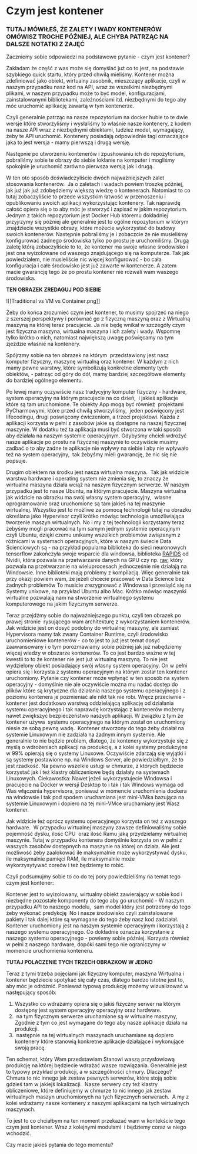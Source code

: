 # Czym jest kontener

### TUTAJ MÓWIŁEŚ, ŻE ZALETY I WADY KONTENERÓW OMÓWISZ TROCHE PÓŹNIEJ, ALE CHYBA PATRZĄC NA DALSZE NOTATKI Z ZAJĘĆ 

Zaczniemy sobie odpowiedzi na podstawowe pytanie - czym jest kontener?

Zakładam że część z was może się domyślać już co to jest, na podstawie szybkiego quick startu, który przed chwilą mieliśmy. Kontener można zdefiniować jako obiekt, wirtualny zasobnik, mieszczący aplikacje, czyli w naszym przypadku nasz kod na API, wraz ze wszelkimi niezbędnymi plikami, w naszym przypadku może to być model, konfiguracjami, zainstalowanymi bibliotekami, zależnościami itd. niezbędnymi do tego aby móc uruchomić aplikację zawartą w tym kontenerze.

Czyli generalnie patrząc na nasze repozytorium na docker hubie to te dwie wersje które stworzyliśmy i wysłaliśmy to właśnie nasze kontenery, z kodem na nasze API wraz z niezbędnymi obiektami, tudzież model, wymagający, żeby te API uruchomić. Kontenery posiadają odpowiednie tagi oznaczające jaka to jest wersja - mamy pierwszą i drugą wersję. 

Następnie po utworzeniu kontenerów i zpushowaniu ich do repozytorium, pobraliśmy sobie te obrazy do siebie loklanie na komputer i mogliśmy spokojnie je uruchomić zarówno pierwsza wersją jak i drugą.

W ten oto sposób doświadczyliście dwóch najważniejszych zalet stosowania kontenerów.  Ja o zaletach i wadach powiem troszkę później, jak już jak już zdobędziemy większą wiedzę o kontenerach. Natomiast to co tutaj zobaczyliście to przede wszystkim łatwość w przenoszeniu i opublikowaniu swoich aplikacji wykorzystując kontenery. Tak naprawdę całość opiera się o to aby móc je stworzyć i zapisać w jakim repozytorium.  Jednym z takich repozytorium jest Docker Hub któremu dokładniej przyjrzymy się później ale generalnie jest to ogólne repozytorium w którym znajdziecie wszystkie obrazy, które możecie wykorzystać do budowy swoich kontenerów. Następnie pobraliśmy je i zobaczcie że nie musieliśmy konfigurować żadnego środowiska tylko po prostu je uruchomiliśmy. Drugą zaletę którą zobaczyliście to to, że kontener ma swoje własne środowisko i jest ona wyizolowane od waszego znajdującego się na komputerze. Tak jak powiedziałem, nie musieliście nic więcej konfigurować - bo cała konfiguracja i całe środowisko jest już zawarte w kontenerze. A zatem macie gwarancję tego że po prostu kontener nie rozwali wam waszego środowiska. 
  
**TEN OBRAZEK ZREDAGUJ POD SIEBIE**

![[Traditional vs VM vs Container.png]]  

Żeby do końca zrozumieć czym jest kontener, to musimy spojrzeć na niego z szerszej perspektywy i porównać go z fizyczną maszyną oraz z Wirtualną maszyną na której teraz pracujecie. Ja nie będę wnikał w szczegóły czym jest fizyczna maszyna, wirtualna maszyna i ich zalety i wady. Wspomnę tylko krótko o nich, natomiast największą uwagę poświęcamy na tym zjeździe właśnie na kontenery.

Spójrzmy sobie na ten obrazek na którym  przedstawiony jest nasz komputer fizyczny, maszynę wirtualną oraz kontener. W każdym z nich mamy pewne warstwy, które symbolizują konkretne elementy tych obiektów, - patrząc od góry do dół, mamy bardziej szczegółowe elementy do bardziej ogólnego elementu.

Po lewej mamy oczywiście nasz tradycyjny komputer fizyczny - hardware,  system operacyjny na którym pracujecie na co dzień,  i jakieś aplikacje które są tam uruchomione. Te obiekty App mogą być również  projektami PyCharmowymi, które przed chwilą stworzyliśmy,  jeden poświęcony jest lifecodingu, drugi poświęcony ćwiczeniom, a trzeci projektowi. Każda z aplikacji korzysta w pełni z zasobów jakie są dostępne na naszej fizycznej maszynie. W dodatku też ta aplikacja musi być stworzona w taki sposób aby działała na naszym systemie operacyjnym. Gdybyśmy chcieli wdrożyć nasze aplikacje po prostu na fizycznej maszynie to oczywiście musimy zadbać o to aby żadne te aplikacje nie wpływy na siebie i aby nie wpływało też na system operacyjny,  tak żebyśmy mieli gwarancję, że nic się nie popsuje.  

Drugim obiektem na środku jest nasza wirtualna maszyna.  Tak jak widzicie warstwa hardware i operating system nie zmienia się, to znaczy że wirtualna maszyna działa wciąż na naszym fizycznym serwerze. W naszym przypadku jest to nasze Ubuntu, na którym pracujecie. Maszyna wirtualna jak widzicie na obrazku ma swój własny system operacyjny,  własne oprogramowanie oraz uruchomione są tam jakieś na tej maszynie wirtualnej. Wszystko jest to możliwe za pomocą technologii tutaj na obrazku określana jako Hypervisor czyli krótko mówiąc technologia umożliwiająca tworzenie maszyn wirtualnych. No i my z tej technologii korzystamy teraz żebyśmy mogli pracować na tym samym jednym systemie operacyjnym czyli Ubuntu, dzięki czemu unikamy wszelkich problemów związanym z różnicami w systemach operacyjnych, które w naszym świecie Data Scienciowych są - na przykład popularna biblioteka do sieci neuronowych tensorflow zakończyła swoje wsparcie dla windowsa, biblioteka [RAPIDS](https://rapids.ai/) od Nvidii, która pozwala na przetwarzanie danych na GPU czy np. [ray]([https://www.ray.io/](https://www.ray.io/)), który pozwala na przetwarzanie na wieluprocesach jednocześnie nie działają na Windowsie. Inne biblioteki mają problemy z kompilacją. Więc generalnie tak przy okazji powiem wam, że jeżeli chcecie pracować w Data Science bez żadnych problemów To musicie zrezygnować z Windowsa i przesiąść się na Systemy unixowe, na przykład Ubuntu albo Mac. Krótko mówiąc maszynki wirtualne pozwalają nam na stworzenie wirtualnego systemu komputerowego na jakim fizycznym serwerze.   

Teraz przejdźmy sobie do najważniejszego punktu, czyli ten obrazek po prawej stronie  rysującego wam architekturę z wykorzystaniem kontenerów. Jak widzicie jest on dosyć podobny do wirtualnej maszyny, ale zamiast Hypervisora mamy tak zwany Container Runtime, czyli środowisko uruchomieniowe kontenerów - co to jest to już jest temat dosyć zaawansowany i o tym porozmawiamy sobie później jak już nabędziemy więcej wiedzy w obszarze kontenerów. To co jest bardzo ważne w tej kwestii to to że kontener nie jest już wirtualną maszyną. To nie jest wydzielony obiekt posiadający swój własny system operacyjny. On w pełni opiera się i korzysta z systemu operacyjnym na którym został ten kontener uruchomiony. Pytanie czy kontener może wpłynąć w ten sposób na system operacyjny - domyślnie nie ale oczywiście można mu nadać dostęp do plików które są krytyczne dla działania naszego systemu operacyjnego i z poziomu kontenera je pozmieniać ale nikt tak nie robi. Wręcz przeciwnie - kontener jest dodatkowo warstwą oddzielającą aplikację od działania systemu operacyjnego i tak naprawdę korzystając z kontenerów możemy nawet zwiększyć bezpieczeństwo naszych aplikacji. W związku z tym że kontener używa  systemu operacyjnego na którym został on uruchomiony niesie ze sobą pewną wadę.  Kontener stworzony do tego żeby działał na systemie Linuxowym nie zadziała na żadnym innym systemie. Ale generalnie to nie będzie problem, dlatego, że kontenery wykorzystuje się z myślą o wdrożeniach aplikacji na produkcję, a z kolei systemy produkcyjne w 99% opierają się o systemy Linuxowe. Oczywiście zdarzają się wyjątki i są systemy postawione np. na Windows Server, ale powiedziałbym, że to jest rzadkość. Na pewno wszelkie usługi w chmurze, z których będziecie korzystać jak i też klastry obliczeniowe będą działały na systemach Linuxowych. Ciekawostka: Nawet jeżeli wykorzystujecie Windowsa i pracujecie na Docker w wersji Desktop to i tak i tak Windows wymaga od Was włączenia hypervisora, ponieważ w momencie uruchomienia dockera na windowsie i tak pod spodem uruchamiana jest mini-VMka bazująca na systemie Linuxowym i dopiero na tej mini-VMce uruchamiany jest Wasz kontener. 
  
Jak widzicie też oprócz systemu operacyjnego korzysta on też z waszego hardware.  W przypadku wirtualnej maszyny zawsze definiowaliśmy sobie pojemność dysku, ilość CPU  oraz ilość Ramu jaką przydzielamy wirtualnej maszynie. Tutaj w przypadku kontenera domyślnie korzysta on w pełni z waszych zasobów dostępnych na maszynie na której on działa. Ale jest możliwość żeby zaalokować ile maksymalnie może wykorzystywać dysku, ile maksymalnie pamięci RAM, ile maksymalnie może wykorzysytywać coreów i też będziemy to robić.  

Czyli podsumujmy sobie to co do tej pory powiedzieliśmy na temat tego czym jest kontener: 

Kontener jest to wyizolowany, wirtualny obiekt zawierający w sobie kod i niezbędne pozostałe komponenty do tego aby go uruchomić - W naszym przypadku API to naszego modelu,  sam model który jest potrzebny do tego żeby wykonać predykcję  No i nasze środowisko czyli zainstalowane pakiety i tak dalej które są wymagane do tego żeby nasz kod zadziałał. Kontener uruchomiony jest na naszym systemie operacyjnym i korzystają z naszego systemu operacyjnego. Co dokładnie oznacza korzystanie z naszego systemu operacyjnego - powiemy sobie później. Korzysta również w pełni z naszego hardware, dopóki sami tego nie ograniczymy w momencie uruchomienia konteneru. 

**TUTAJ POLACZENIE TYCH TRZECH OBRAZKOW W JEDNO**

Teraz z tymi trzeba pojęciami jak fizyczny komputer, maszyna Wirtualna i kontener będziecie spotykać się cały czas, dlatego bardzo istotne jest to, aby móc je odróżnić. Ponieważ typową produkcję możemy wizualizować w następujący sposób:

1. Wszystko co wdrażamy opiera się o jakiś fizyczny serwer na którym dostępny jest system operacyjny operacyjny oraz hardware. 
2.  na tym fizycznym serwerze uruchamiane są w wirtualne maszyny,  Zgodnie z tym co jest wymagane do tego aby nasze aplikacje działa na produkcji.
3.  następnie na tej wirtualnych maszynach uruchamiane są dopiero kontenery które stanowią konkretne aplikacje działające i wykonujące swoją pracę.
  
Ten schemat, który Wam przedstawiam Stanowi waszą przysłowiową produkcję na której będziecie wdrażać wasze rozwiązania. Generalnie jest to typowy przykład produkcji, a w szczególności chmury. Dlaczego?  Chmura to nic innego jak zestaw pewnych serwerów, które stoją sobie gdzieś tam w jakiejś lokalizacji.  Nasze serwery czy też klastry obliczeniowe, które definiujemy w chmurze to nic innego jak zestaw wirtualnych maszyn uruchomionych na tych fizycznych serwerach.  A my z kolei wdrażamy nasze kontenery z naszymi aplikacjami na tych wirtualnych maszynach. 

To jest to co chciałbym na ten moment przekazać wam w kontekście tego czym jest kontener. Wraz z kolejnymi modułami  i będziemy coraz w niego wchodzić. 

Czy macie jakieś pytania do tego momentu?



